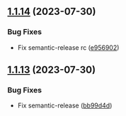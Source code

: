 ## [1.1.14](https://github.com/SylvanasCry/schema-registry-ajv/compare/v1.1.13...v1.1.14) (2023-07-30)


### Bug Fixes

* Fix semantic-release rc ([e956902](https://github.com/SylvanasCry/schema-registry-ajv/commit/e956902d4c655793b0187a865fa589b013b27df9))

## [1.1.13](https://github.com/SylvanasCry/schema-registry-ajv/compare/v1.1.12...v1.1.13) (2023-07-30)


### Bug Fixes

* Fix semantic-release ([bb99d4d](https://github.com/SylvanasCry/schema-registry-ajv/commit/bb99d4deeac2fed5cdfb0de1f59625803c1eb1d9))
